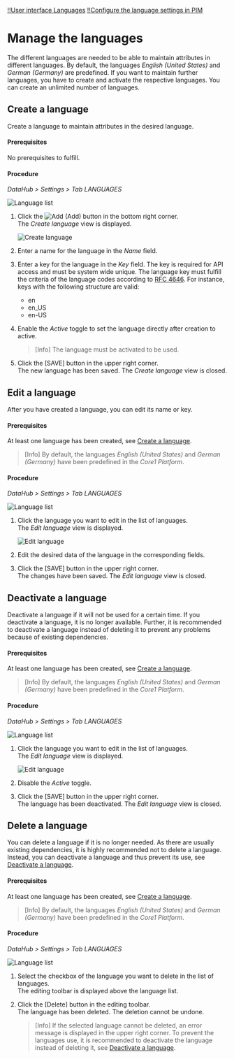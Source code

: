 [!!User interface Languages](../UserInterface/02f_Languages.md)
[!!Configure the language settings in PIM](../../PIM/Integration/ConfigureLanguages.md)

# Manage the languages

The different languages are needed to be able to maintain attributes in different languages.
By default, the languages *English (United States)* and *German (Germany)* are predefined.
If you want to maintain further languages, you have to create and activate the respective languages.
You can create an unlimited number of languages.

## Create a language

Create a language to maintain attributes in the desired language.

#### Prerequisites

No prerequisites to fulfill.

#### Procedure

*DataHub > Settings > Tab LANGUAGES*

![Language list](../../Assets/Screenshots/DataHub/Settings/Languages/LanguageList.png "[Language list]")

1. Click the ![Add](../../Assets/Icons/Plus01.png "[Add]") (Add) button in the bottom right corner.   
    The *Create language* view is displayed.

    ![Create language](../../Assets/Screenshots/DataHub/Settings/Languages/CreateLanguage.png "[Create language]")

2. Enter a name for the language in the *Name* field.


3. Enter a key for the language in the *Key* field. The key is required for API access and must be system wide unique. The language key must fulfill the criteria of the language codes according to [RFC 4646](https://www.heise.de/netze/rfc/rfcs/rfc4646.shtml). For instance, keys with the following structure are valid:
    - en
    - en_US
    - en-US


4. Enable the *Active* toggle to set the language directly after creation to active.

    > [Info] The language must be activated to be used.

5. Click the [SAVE] button in the upper right corner.   
    The new language has been saved. The *Create language* view is closed.  



## Edit a language

After you have created a language, you can edit its name or key.

#### Prerequisites

At least one language has been created, see [Create a language](#create-a-language).

> [Info] By default, the languages *English (United States)* and *German (Germany)* have been predefined in the *Core1 Platform*.

#### Procedure

*DataHub > Settings > Tab LANGUAGES*

![Language list](../../Assets/Screenshots/DataHub/Settings/Languages/LanguageList.png "[Language list]")

1. Click the language you want to edit in the list of languages.   
    The *Edit language* view is displayed.

    ![Edit language](../../Assets/Screenshots/DataHub/Settings/Languages/EditLanguage.png "[Edit language]")

2. Edit the desired data of the language in the corresponding fields.

3. Click the [SAVE] button in the upper right corner.   
    The changes have been saved. The *Edit language* view is closed.  



## Deactivate a language

Deactivate a language if it will not be used for a certain time.
If you deactivate a language, it is no longer available.
Further, it is recommended to deactivate a language instead of deleting it to prevent any problems because of existing dependencies.

#### Prerequisites

At least one language has been created, see [Create a language](#create-a-language).

> [Info] By default, the languages *English (United States)* and *German (Germany)* have been predefined in the *Core1 Platform*.

#### Procedure

*DataHub > Settings > Tab LANGUAGES*

![Language list](../../Assets/Screenshots/DataHub/Settings/Languages/LanguageList.png "[Language list]")

1. Click the language you want to edit in the list of languages.   
    The *Edit language* view is displayed.

    ![Edit language](../../Assets/Screenshots/DataHub/Settings/Languages/EditLanguage.png "[Edit language]")

2. Disable the *Active* toggle.

3. Click the [SAVE] button in the upper right corner.   
    The language has been deactivated. The *Edit language* view is closed.



## Delete a language

You can delete a language if it is no longer needed.
As there are usually existing dependencies, it is highly recommended not to delete a language.
Instead, you can deactivate a language and thus prevent its use, see [Deactivate a language](#deactivate-a-language).

#### Prerequisites

At least one language has been created, see [Create a language](#create-a-language).

> [Info] By default, the languages *English (United States)* and *German (Germany)* have been predefined in the *Core1 Platform*.

#### Procedure

*DataHub > Settings > Tab LANGUAGES*

![Language list](../../Assets/Screenshots/DataHub/Settings/Languages/LanguageList.png "[Language list]")

1. Select the checkbox of the language you want to delete in the list of languages.    
    The editing toolbar is displayed above the language list.

2. Click the [Delete] button in the editing toolbar.  
    The language has been deleted. The deletion cannot be undone.

    > [Info] If the selected language cannot be deleted, an error message is displayed in the upper right corner. To prevent the languages use, it is recommended to deactivate the language instead of deleting it, see [Deactivate a language](#deactivate-a-language).
